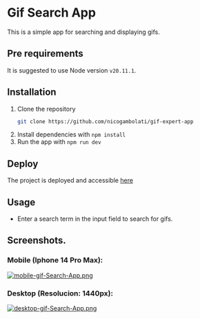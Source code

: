 # Gif Search App

This is a simple app for searching and displaying gifs.

## Pre requirements
It is suggested to use Node version `v20.11.1`.

## Installation

1. Clone the repository
   ```bash
   git clone https://github.com/nicogambolati/gif-expert-app
2. Install dependencies with `npm install`
3. Run the app with `npm run dev`

## Deploy

The project is deployed and accessible [here](https://gif-search-app-ng.netlify.app/)

## Usage

* Enter a search term in the input field to search for gifs.

## Screenshots.
### Mobile (Iphone 14 Pro Max):
[![mobile-gif-Search-App.png](https://i.postimg.cc/K87JCjG1/mobile-gif-Search-App.png)](https://postimg.cc/K1zPMZgb)

### Desktop (Resolucion: 1440px):
[![desktop-gif-Search-App.png](https://i.postimg.cc/WzM5j1GY/desktop-gif-Search-App.png)](https://postimg.cc/rRw1NcY5)
